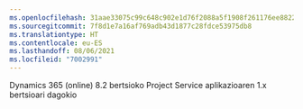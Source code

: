 ```yaml
---
ms.openlocfilehash: 31aae33075c99c648c902e1d76f2088a5f1908f261176ee8822f4cdbdf517d65
ms.sourcegitcommit: 7f8d1e7a16af769adb43d1877c28fdce53975db8
ms.translationtype: HT
ms.contentlocale: eu-ES
ms.lasthandoff: 08/06/2021
ms.locfileid: "7002991"
---
```

Dynamics 365 (online) 8.2 bertsioko Project Service aplikazioaren 1.x bertsioari dagokio


